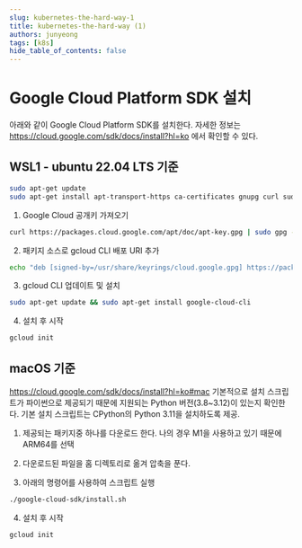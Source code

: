```yaml
---
slug: kubernetes-the-hard-way-1
title: kubernetes-the-hard-way (1)
authors: junyeong
tags: [k8s]
hide_table_of_contents: false
---
```


# Google Cloud Platform SDK 설치
아래와 같이  Google Cloud Platform SDK를 설치한다.
자세한 정보는 https://cloud.google.com/sdk/docs/install?hl=ko 에서 확인할 수 있다.
<!-- truncate -->

## WSL1 - ubuntu 22.04 LTS 기준
```bash
sudo apt-get update
sudo apt-get install apt-transport-https ca-certificates gnupg curl sudo
```

1. Google Cloud 공개키 가져오기
```bash
curl https://packages.cloud.google.com/apt/doc/apt-key.gpg | sudo gpg --dearmor -o /usr/share/keyrings/cloud.google.gpg
```
2. 패키지 소스로 gcloud CLI 배포 URI 추가
```bash
echo "deb [signed-by=/usr/share/keyrings/cloud.google.gpg] https://packages.cloud.google.com/apt cloud-sdk main" | sudo tee -a /etc/apt/sources.list.d/google-cloud-sdk.list
```
3. gcloud CLI 업데이트 및 설치
```bash
sudo apt-get update && sudo apt-get install google-cloud-cli
```
4. 설치 후 시작
```bash
gcloud init
```

## macOS 기준
https://cloud.google.com/sdk/docs/install?hl=ko#mac
기본적으로 설치 스크립트가 파이썬으로 제공되기 때문에 지원되는 Python 버전(3.8~3.12)이 있는지 확인한다.
기본 설치 스크립트는 CPython의 Python 3.11을 설치하도록 제공.
1. 제공되는 패키지중 하나를 다운로드 한다.
나의 경우 M1을 사용하고 있기 때문에 ARM64를 선택

2. 다운로드된 파일을 홈 디렉토리로 옮겨 압축을 푼다.

3. 아래의 명령어를 사용하여 스크립트 실행
```bash
./google-cloud-sdk/install.sh
```
4. 설치 후 시작
```bash
gcloud init
```  
  


  

<!-- [다음 - kubernetes-the-hard-way (2)](/blog/cka/2024/01/24-02) -->
